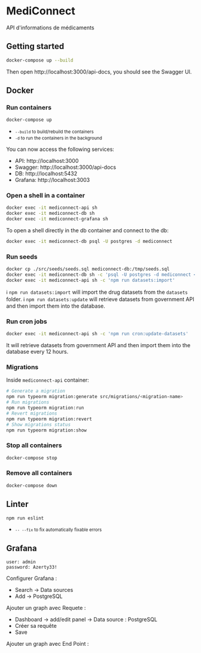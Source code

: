 # MediConnect

API d'informations de médicaments

## Getting started

```sh
docker-compose up --build
```

Then open http://localhost:3000/api-docs, you should see the Swagger UI.

## Docker

### Run containers

```sh
docker-compose up
```

- <small>`--build` to build/rebuild the containers</small>
- <small>`-d` to run the containers in the background</small>

You can now access the following services:

- API: http://localhost:3000
- Swagger: http://localhost:3000/api-docs
- DB: http://localhost:5432
- Grafana: http://localhost:3003

### Open a shell in a container

```sh
docker exec -it mediconnect-api sh
docker exec -it mediconnect-db sh
docker exec -it mediconnect-grafana sh
```

To open a shell directly in the db container and connect to the db:

```sh
docker exec -it mediconnect-db psql -U postgres -d mediconnect
```

### Run seeds

```sh
docker cp ./src/seeds/seeds.sql mediconnect-db:/tmp/seeds.sql
docker exec -it mediconnect-db sh -c 'psql -U postgres -d mediconnect < /tmp/seeds.sql'
docker exec -it mediconnect-api sh -c 'npm run datasets:import'
```

ℹ️ `npm run datasets:import` will import the drug datasets from the `datasets` folder.
ℹ️ `npm run datasets:update` will retrieve datasets from government API and then import them into the database.

### Run cron jobs

```sh
docker exec -it mediconnect-api sh -c 'npm run cron:update-datasets'
```

It will retrieve datasets from government API and then import them into the database every 12 hours.

### Migrations

Inside `mediconnect-api` container:

```sh
# Generate a migration
npm run typeorm migration:generate src/migrations/<migration-name>
# Run migrations
npm run typeorm migration:run
# Revert migrations
npm run typeorm migration:revert
# Show migrations status
npm run typeorm migration:show
```

### Stop all containers

```sh
docker-compose stop
```

### Remove all containers

```sh
docker-compose down
```

## Linter

```sh
npm run eslint
```

- <small>`-- --fix` to fix automatically fixable errors</small>

## Grafana

```text
user: admin
password: Azerty33!
```

Configurer Grafana :

- Search -> Data sources
- Add -> PostgreSQL

Ajouter un graph avec Requete :

- Dashboard -> add/edit panel -> Data source : PostgreSQL
- Créer sa requête
- Save

Ajouter un graph avec End Point :
